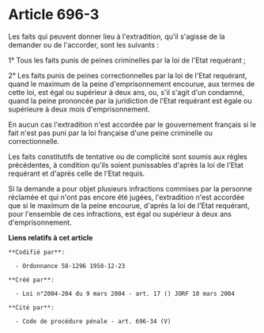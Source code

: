 # Article 696-3

Les faits qui peuvent donner lieu à l'extradition, qu'il s'agisse de la demander ou de l'accorder, sont les suivants :

1° Tous les faits punis de peines criminelles par la loi de l'Etat requérant ;

2° Les faits punis de peines correctionnelles par la loi de l'Etat requérant, quand le maximum de la peine d'emprisonnement
encourue, aux termes de cette loi, est égal ou supérieur à deux ans, ou, s'il s'agit d'un condamné, quand la peine prononcée
par la juridiction de l'Etat requérant est égale ou supérieure à deux mois d'emprisonnement.

En aucun cas l'extradition n'est accordée par le gouvernement français si le fait n'est pas puni par la loi française d'une
peine criminelle ou correctionnelle.

Les faits constitutifs de tentative ou de complicité sont soumis aux règles précédentes, à condition qu'ils soient
punissables d'après la loi de l'Etat requérant et d'après celle de l'Etat requis.

Si la demande a pour objet plusieurs infractions commises par la personne réclamée et qui n'ont pas encore été jugées,
l'extradition n'est accordée que si le maximum de la peine encourue, d'après la loi de l'Etat requérant, pour l'ensemble de
ces infractions, est égal ou supérieur à deux ans d'emprisonnement.

**Liens relatifs à cet article**

	**Codifié par**:

	  - Ordonnance 58-1296 1958-12-23

	**Créé par**:

	  - Loi n°2004-204 du 9 mars 2004 - art. 17 () JORF 10 mars 2004

	**Cité par**:

	  - Code de procédure pénale - art. 696-34 (V)
